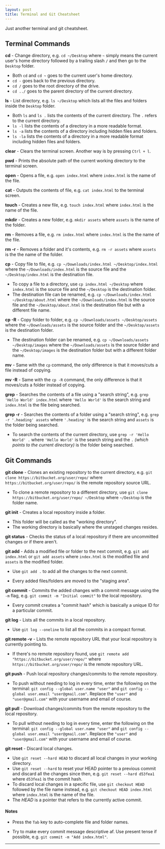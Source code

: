 ```yaml
---
layout: post
title: Terminal and Git Cheatsheet
---
```


Just another terminal and git cheatsheet.

## Terminal Commands

**cd** - Change directory, e.g. `cd ~/Desktop` where `~` simply means the current user's home directory followed by a trailing slash `/` and then go to the `Desktop` folder.

+ Both `cd` and `cd ~` goes to the current user's home directory.
+ `cd -` goes back to the previous directory.
+ `cd /` goes to the root directory of the drive.
+ `cd ../` goes to the parent directory of the current directory.

**ls** - List directory, e.g. `ls ~/Desktop` which lists all the files and folders inside the `Desktop` folder.

+ Both `ls` and `ls .` lists the contents of the current directory. The `.` refers to the current directory.
+ `ls -l` lists the contents of a directory in a more readable format.
+ `ls -a` lists the contents of a directory including hidden files and folders.
+ `ls -la` lists the contents of a directory in a more readable format including hidden files and folders.

**clear** - Clears the terminal screen. Another way is by pressing `Ctrl + l`.

**pwd** - Prints the absolute path of the current working directory to the terminal screen.

**open** - Opens a file, e.g. `open index.html` where `index.html` is the name of the file.

**cat** - Outputs the contents of file, e.g. `cat index.html` to the terminal screen.

**touch** - Creates a new file, e.g. `touch index.html` where `index.html` is the name of the file.

**mkdir** - Creates a new folder, e.g. `mkdir assets` where `assets` is the name of the folder.

**rm** - Removes a file, e.g. `rm index.html` where `index.html` is the the name of the file.

**rm -r** - Removes a folder and it's contents, e.g. `rm -r assets` where `assets` is the the name of the folder.

**cp** - Copy file to file, e.g. `cp ~/Downloads/index.html ~/Desktop/index.html` where the `~/Downloads/index.html` is the source file and the `~/Desktop/index.html` is the destination file.

+ To copy a file to a directory, use `cp index.html ~/Desktop` where `index.html` is the source file and the `~/Desktop` is the destination folder.
+ The destination file can be renamed, e.g. `cp ~/Downloads/index.html ~/Desktop/about.html` where the `~/Downloads/index.html` is the source file and the `~/Desktop/about.html` is the destination file but with a different file name.

**cp -R** - Copy folder to folder, e.g. `cp ~/Downloads/assets ~/Desktop/assets` where the `~/Downloads/assets` is the source folder and the `~/Desktop/assets` is the destination folder.

+ The destination folder can be renamed, e.g. `cp ~/Downloads/assets ~/Desktop/images` where the `~/Downloads/assets` is the source folder and the `~/Desktop/images` is the destination folder but with a different folder name.

**mv** - Same with the `cp` command, the only difference is that it moves/cuts a file instead of copying.

**mv -R** - Same with the `cp -R` command, the only difference is that it moves/cuts a folder instead of copying.

**grep** - Searches the contents of a file using a "search string", e.g. `grep 'Hello World' index.html` where `'Hello World'` is the search string and `index.html` is the file being searched.

**grep -r** - Searches the contents of a folder using a "search string", e.g. `grep -r '.heading' assets` where `'.heading'` is the search string and `assets` is the folder being searched.

+ To search the contents of the current directory, use `grep -r 'Hello World' .` where `'Hello World'` is the search string and the `.` _(which points to the current directory)_ is the folder being searched.

## Git Commands

**git clone** - Clones an existing repository to the current directory, e.g. `git clone https://bitbucket.org/user/repo/` where `https://bitbucket.org/user/repo/` is the remote repository source URL.

+ To clone a remote repository to a different directory, use `git clone https://bitbucket.org/user/repo/ ~/Desktop` where `~/Desktop` is the folder name.

**git init** - Creates a local repository inside a folder.

+ This folder will be called as the "working directory".
+ The working directory is basically where the unstaged changes resides.

**git status** - Checks the status of a local repository if there are uncommitted changes or if there aren't.

**git add** - Adds a modified file or folder to the next commit, e.g. `git add index.html` or `git add assets` where `index.html` is the modified file and `assets` is the modified folder.

+ Use `git add .` to add all the changes to the next commit.

+ Every added files/folders are moved to the "staging area".

**git commit** - Commits the added changes with a commit message using the `-m` flag, e.g. `git commit -m "Initial commit"` to the local repository.

+ Every commit creates a "commit hash" which is basically a unique ID for a particular commit.

**git log** - Lists all the commits in a local repository.

+ Use `git log --oneline` to list all the commits in a compact format.

**git remote -v** - Lists the remote repository URL that your local repository is currently pointing to.

+ If there's no remote repository found, use `git remote add "https://bitbucket.org/user/repo/"` where `https://bitbucket.org/user/repo/` is the remote repository URL.

**git push** - Push local repository changes/commits to the remote repository.

+ To push without needing to log in every time, enter the following on the terminal: `git config --global user.name "user"` and `git config --global user.email "user@gmail.com"`. Replace the `"user"` and `"user@gmail.com"` with your username and email of course.

**git pull** - Download changes/commits from the remote repository to the local repository.

+ To pull without needing to log in every time, enter the following on the terminal: `git config --global user.name "user"` and `git config --global user.email "user@gmail.com"`. Replace the `"user"` and `"user@gmail.com"` with your username and email of course.

**git reset** - Discard local changes.

+ Use `git reset --hard HEAD` to discard all local changes in your working directory.
+ Use `git reset --hard` to reset your HEAD pointer to a previous commit and discard all the changes since then, e.g. `git reset --hard d53fea1` where `d53fea1` is the commit hash.
+ To discard local changes in a specific file, use `git checkout HEAD` followed by the file name instead, e.g. `git checkout HEAD index.html` where `index.html` is the name of the file.
+ The _HEAD_ is a pointer that refers to the currently active commit.

#### Notes

+ Press the `Tab` key to auto-complete file and folder names.

+ Try to make every commit message descriptive af. Use present tense if possible, e.g. `git commit -m "Add index.html"`.

---

